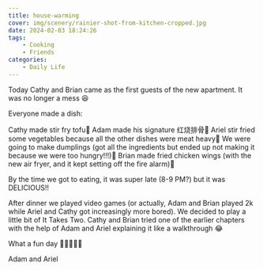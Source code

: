 ```yaml
---
title: house-warming
cover: img/scenery/rainier-shot-from-kitchen-cropped.jpg
date: 2024-02-03 18:24:26
tags:
    - Cooking
    - Friends
categories:
    - Daily Life
---
```


Today Cathy and Brian came as the first guests of the new apartment. It was no longer a mess 😆

Everyone made a dish: 

Cathy made stir fry tofu🍲
Adam made his signature 红烧排骨🥘
Ariel stir fried some vegetables because all the other dishes were meat heavy🥗 
We were going to make dumplings (got all the ingredients but ended up not making it because we were too hungry!!!)🥟
Brian made fried chicken wings (with the new air fryer, and it kept setting off the fire alarm)🍗

By the time we got to eating, it was super late (8-9 PM?) but it was DELICIOUS!!

After dinner we played video games (or actually, Adam and Brian played 2k while Ariel and Cathy got increasingly more bored). We decided to play a little bit of It Takes Two. Cathy and Brian tried one of the earlier chapters with the help of Adam and Ariel explaining it like a walkthrough 😂

What a fun day 🥳🍲🍜🥘🥟 

Adam and Ariel
